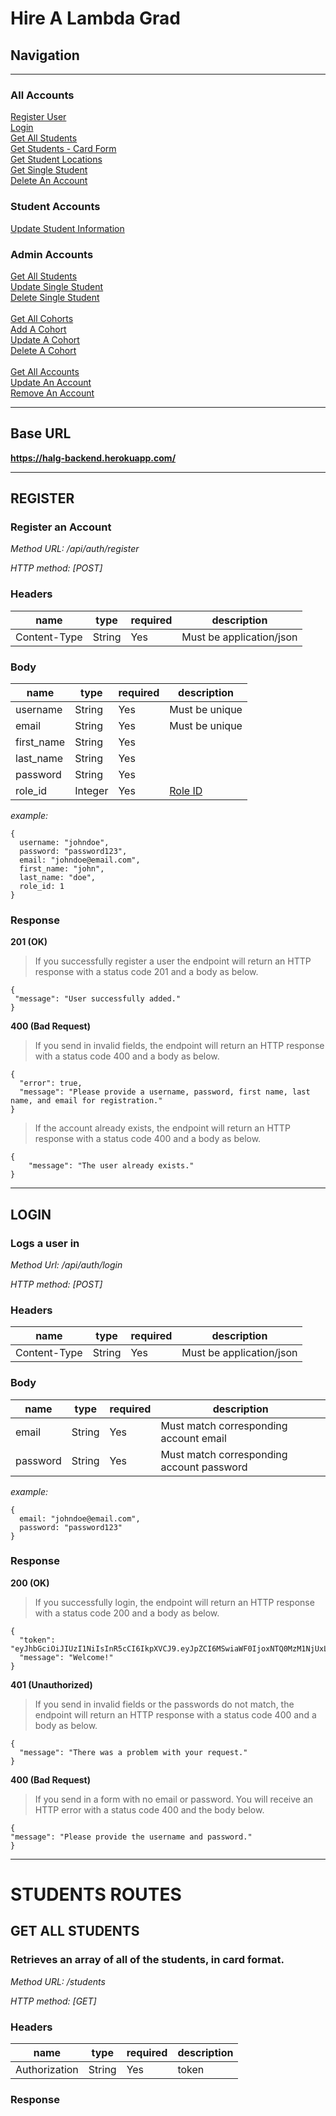 # Hire A Lambda Grad

## Navigation

----

### All Accounts

[Register User](#register)<br>
[Login](#login)<br>
[Get All Students](#get-students)<br>
[Get Students - Card Form](#get-students-cards)<br>
[Get Student Locations](#get-student-locations)<br>
[Get Single Student](#get-single-student)<br>
[Delete An Account](#delete-account)<br>

### Student Accounts

[Update Student Information](#edit-student)<br>

### Admin Accounts

[Get All Students](#admin-get-students)<br>
[Update Single Student](#admin-update-student)<br>
[Delete Single Student](#admin-delete-student)<br><br>
[Get All Cohorts](#admin-get-cohorts)<br>
[Add A Cohort](#admin-add-cohort)<br>
[Update A Cohort](#admin-update-cohort)<br>
[Delete A Cohort](#admin-delete-cohort)<br><br>
[Get All Accounts](#admin-get-accounts)<br>
[Update An Account](#admin-update-account)<br>
[Remove An Account](#admin-remove-account)<br>

-----

## Base URL
 **https://halg-backend.herokuapp.com/**

-----
## REGISTER <a name="register"></a>

### Register an Account

_Method URL: /api/auth/register_

_HTTP method: [POST]_

### Headers

| name         | type   | required | description              |
| ------------ | ------ | -------- | ------------------------ |
| Content-Type | String | Yes      | Must be application/json |

### Body

| name       | type    | required | description           |
| ---------- | ------- | -------- | --------------------- |
| username   | String  | Yes      | Must be unique        |
| email      | String  | Yes      | Must be unique        |
| first_name | String  | Yes      |                       |
| last_name  | String  | Yes      |                       |
| password   | String  | Yes      |                       |
| role_id    | Integer | Yes      | [Role ID](#get-roles) |

_example:_

```
{
  username: "johndoe",
  password: "password123",
  email: "johndoe@email.com",
  first_name: "john",
  last_name: "doe",
  role_id: 1
}
```

### Response

**201 (OK)**

> If you successfully register a user the endpoint will return an HTTP response with a status code 201 and a body as below.

```
{
 "message": "User successfully added."
}
```

**400 (Bad Request)**

> If you send in invalid fields, the endpoint will return an HTTP response with a status code 400 and a body as below.

```
{
  "error": true,
  "message": "Please provide a username, password, first name, last name, and email for registration."
}
```

> If the account already exists, the endpoint will return an HTTP response with a status code 400 and a body as below.

```
{
    "message": "The user already exists."
}
```

---

## LOGIN <a name="login"></a>

### Logs a user in

_Method Url: /api/auth/login_

_HTTP method: [POST]_

### Headers

| name         | type   | required | description              |
| ------------ | ------ | -------- | ------------------------ |
| Content-Type | String | Yes      | Must be application/json |

### Body

| name     | type   | required | description                               |
| -------- | ------ | -------- | ----------------------------------------- |
| email    | String | Yes      | Must match corresponding account email    |
| password | String | Yes      | Must match corresponding account password |

_example:_

```
{
  email: "johndoe@email.com",
  password: "password123"
}
```

### Response

**200 (OK)**

> If you successfully login, the endpoint will return an HTTP response with a status code 200 and a body as below.

```
{
  "token": "eyJhbGciOiJIUzI1NiIsInR5cCI6IkpXVCJ9.eyJpZCI6MSwiaWF0IjoxNTQ0MzM1NjUxLCJleHAiOjE1NzU4OTMyNTF9.uqd2OHBYkGQpwjLTPPiPWYkYOKlG7whQDFkk46xGXoE",
  "message": "Welcome!"
}
```

**401 (Unauthorized)**

> If you send in invalid fields or the passwords do not match, the endpoint will return an HTTP response with a status code 400 and a body as below.

```
{
  "message": "There was a problem with your request."
}
```

**400 (Bad Request)**

> If you send in a form with no email or password. You will receive an HTTP error with a status code 400 and the body below.

```
{
"message": "Please provide the username and password."
}
```

---

# STUDENTS ROUTES

## GET ALL STUDENTS <a name="get-students"></a>

### Retrieves an array of all of the students, in card format.

_Method URL: /students_

_HTTP method: [GET]_

### Headers

| name          | type   | required | description |
| ------------- | ------ | -------- | ----------- |
| Authorization | String | Yes      | token       |

### Response
